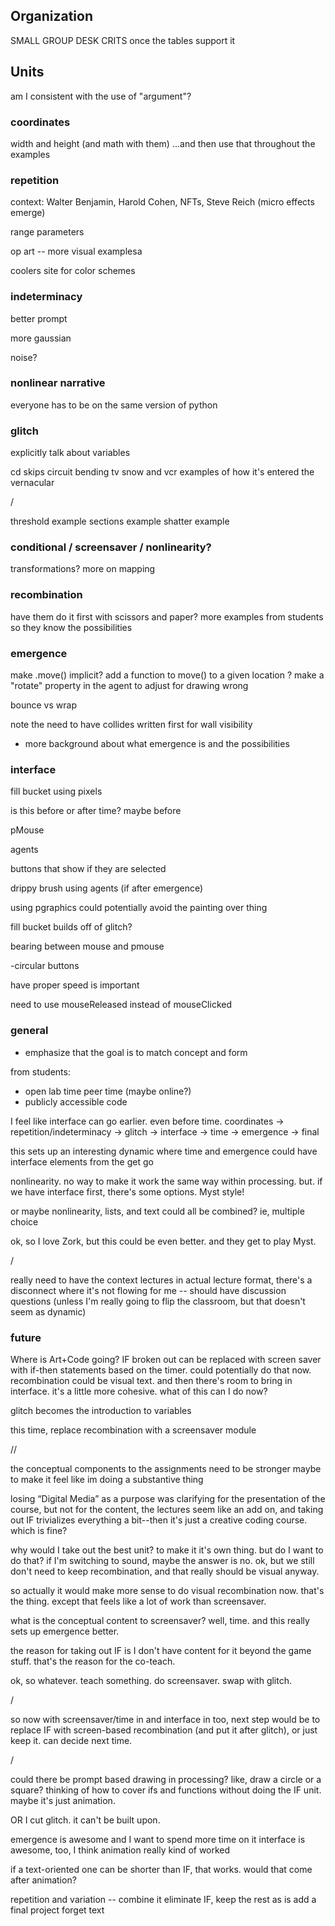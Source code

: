 ## Organization

SMALL GROUP DESK CRITS once the tables support it


## Units

am I consistent with the use of "argument"?


### coordinates

width and height (and math with them)
...and then use that throughout the examples


### repetition

context: Walter Benjamin, Harold Cohen, NFTs, Steve Reich (micro effects emerge)

range parameters

op art -- more visual examplesa

coolers site for color schemes


### indeterminacy

better prompt

more gaussian

noise?


### nonlinear narrative

everyone has to be on the same version of python


### glitch

explicitly talk about variables

cd skips
circuit bending
tv snow and vcr
examples of how it's entered the vernacular

/

threshold example
sections example
shatter example




### conditional / screensaver / nonlinearity?

transformations?
more on mapping



### recombination
have them do it first with scissors and paper?
more examples from students so they know the possibilities


### emergence

make .move() implicit?
add a function to move() to a given location ?
make a "rotate" property in the agent to adjust for drawing wrong

bounce vs wrap


note the need to have collides written first for wall visibility

- more background about what emergence is and the possibilities 


### interface

fill bucket using pixels

is this before or after time? maybe before


pMouse

agents

buttons that show if they are selected

drippy brush using agents (if after emergence)

using pgraphics could potentially avoid the painting over thing

fill bucket builds off of glitch?

bearing between mouse and pmouse 

-circular buttons

have proper speed is important

need to use mouseReleased instead of mouseClicked



### general

- emphasize that the goal is to match concept and form

from students:
- open lab time peer time (maybe online?)
- publicly accessible code



I feel like interface can go earlier. even before time.
coordinates -> repetition/indeterminacy -> glitch -> interface -> time -> emergence -> final


this sets up an interesting dynamic where time and emergence could have interface elements from the get go

nonlinearity. no way to make it work the same way within processing. but. if we have interface first, there's some options. Myst style!

or maybe nonlinearity, lists, and text could all be combined?
ie, multiple choice

ok, so I love Zork, but this could be even better. and they get to play Myst.


/

really need to have the context lectures in actual lecture format, there's a disconnect where it's not flowing for me -- should have discussion questions (unless I'm really going to flip the classroom, but that doesn't seem as dynamic)




### future

Where is Art+Code going? IF broken out can be replaced with screen saver with if-then statements based on the timer. could potentially do that now. recombination could be visual text. and then there's room to bring in interface. it's a little more cohesive. what of this can I do now?

glitch becomes the introduction to variables

this time, replace recombination with a screensaver module

//

the conceptual components to the assignments need to be stronger maybe to make it feel like im doing a substantive thing 

losing “Digital Media” as a purpose was clarifying for the presentation of the course, but not for the content, the lectures seem like an add on, and taking out IF trivializes everything a bit--then it's just a creative coding course. which is fine?

why would I take out the best unit? to make it it's own thing. but do I want to do that? if I'm switching to sound, maybe the answer is no. ok, but we still don't need to keep recombination, and that really should be visual anyway.

so actually it would make more sense to do visual recombination now. that's the thing. except that feels like a lot of work than screensaver.

what is the conceptual content to screensaver? well, time. and this really sets up emergence better.

the reason for taking out IF is I don't have content for it beyond the game stuff. that's the reason for the co-teach.

ok, so whatever. teach something. do screensaver. swap with glitch.

/

so now with screensaver/time in and interface in too, next step would be to replace IF with screen-based recombination (and put it after glitch), or just keep it. can decide next time.



/


could there be prompt based drawing in processing? like, draw a circle or a square?
thinking of how to cover ifs and functions without doing the IF unit. maybe it's just animation.

OR I cut glitch. it can't be built upon.

emergence is awesome and I want to spend more time on it
interface is awesome, too, I think
animation really kind of worked

if a text-oriented one can be shorter than IF, that works.
would that come after animation?


repetition and variation -- combine it
eliminate IF, keep the rest as is
add a final project
forget text







